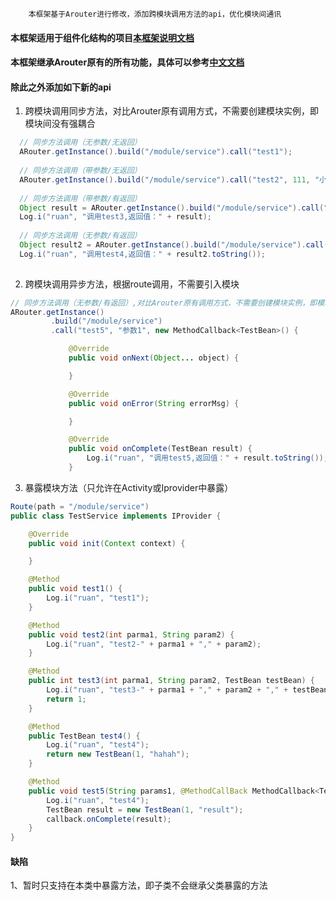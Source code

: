 ```
    本框架基于Arouter进行修改，添加跨模块调用方法的api，优化模块间通讯
``` 
#### 本框架适用于组件化结构的项目[本框架说明文档](https://blog.csdn.net/u011791526/article/details/82994750) 

#### 本框架继承Arouter原有的所有功能，具体可以参考[中文文档](https://github.com/alibaba/ARouter/blob/master/README_CN.md) 

#### 除此之外添加如下新的api  
1. 跨模块调用同步方法，对比Arouter原有调用方式，不需要创建模块实例，即模块间没有强耦合
``` java
  // 同步方法调用（无参数/无返回）
  ARouter.getInstance().build("/module/service").call("test1");
  
  // 同步方法调用（带参数/无返回）
  ARouter.getInstance().build("/module/service").call("test2", 111, "小阮");
  
  // 同步方法调用（带参数/有返回）
  Object result = ARouter.getInstance().build("/module/service").call("test3", 1111, "小阮", new TestBean(-111, "down"));
  Log.i("ruan", "调用test3,返回值：" + result);
  
  // 同步方法调用（无参数/有返回）
  Object result2 = ARouter.getInstance().build("/module/service").call("test4");
  Log.i("ruan", "调用test4,返回值：" + result2.toString());
               
```  
2. 跨模块调用异步方法，根据route调用，不需要引入模块
``` java
// 同步方法调用（无参数/有返回）,对比Arouter原有调用方式，不需要创建模块实例，即模块间没有强耦合
ARouter.getInstance()
         .build("/module/service")
         .call("test5", "参数1", new MethodCallback<TestBean>() {

             @Override
             public void onNext(Object... object) {

             }

             @Override
             public void onError(String errorMsg) {

             }

             @Override
             public void onComplete(TestBean result) {
                 Log.i("ruan", "调用test5,返回值：" + result.toString());
             }
```  
3. 暴露模块方法（只允许在Activity或Iprovider中暴露）
``` java
Route(path = "/module/service")
public class TestService implements IProvider {

    @Override
    public void init(Context context) {

    }

    @Method
    public void test1() {
        Log.i("ruan", "test1");
    }

    @Method
    public void test2(int parma1, String param2) {
        Log.i("ruan", "test2-" + parma1 + "," + param2);
    }

    @Method
    public int test3(int parma1, String param2, TestBean testBean) {
        Log.i("ruan", "test3-" + parma1 + "," + param2 + "," + testBean);
        return 1;
    }

    @Method
    public TestBean test4() {
        Log.i("ruan", "test4");
        return new TestBean(1, "hahah");
    }

    @Method
    public void test5(String params1, @MethodCallBack MethodCallback<TestBean> callback) {
        Log.i("ruan", "test4");
        TestBean result = new TestBean(1, "result");
        callback.onComplete(result);
    }
}
```  
#### 缺陷
1、暂时只支持在本类中暴露方法，即子类不会继承父类暴露的方法
